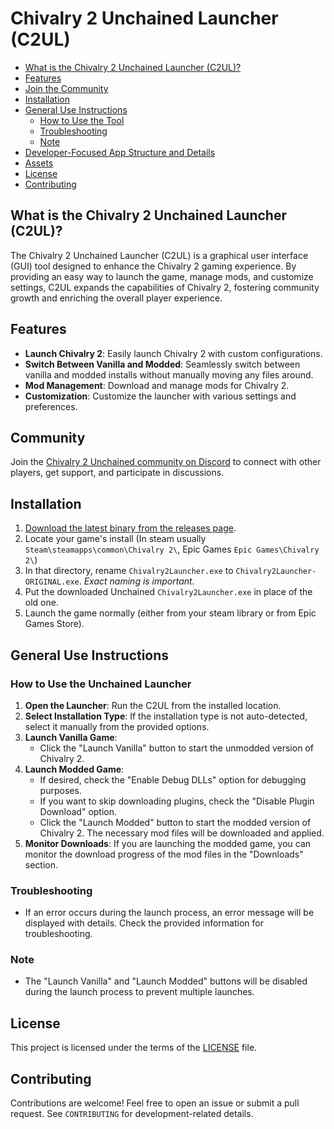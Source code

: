 # Chivalry 2 Unchained Launcher (C2UL)

- [What is the Chivalry 2 Unchained Launcher (C2UL)?](#what-is-the-chivalry-2-unchained-launcher-c2ul)
- [Features](#features)
- [Join the Community](#community)
- [Installation](#installation)
- [General Use Instructions](#general-use-instructions)
  - [How to Use the Tool](#how-to-use-the-unchained-launcher)
  - [Troubleshooting](#troubleshooting)
  - [Note](#note)
- [Developer-Focused App Structure and Details](#developer-focused-app-structure-and-details)
- [Assets](#assets)
- [License](#license)
- [Contributing](#contributing)

## What is the Chivalry 2 Unchained Launcher (C2UL)?

The Chivalry 2 Unchained Launcher (C2UL) is a graphical user interface (GUI) tool designed to enhance the Chivalry 2 gaming experience. By providing an easy way to launch the game, manage mods, and customize settings, C2UL expands the capabilities of Chivalry 2, fostering community growth and enriching the overall player experience.

## Features

- **Launch Chivalry 2**: Easily launch Chivalry 2 with custom configurations.
- **Switch Between Vanilla and Modded**: Seamlessly switch between vanilla and modded installs without manually moving any files around.
- **Mod Management**: Download and manage mods for Chivalry 2.
- **Customization**: Customize the launcher with various settings and preferences.

## Community

Join the [Chivalry 2 Unchained community on Discord](https://discord.gg/chiv2unchained) to connect with other players, get support, and participate in discussions.

## Installation

1. [Download the latest binary from the releases page](https://github.com/Chiv2-Community/C2GUILauncher/releases).
2. Locate your game's install (In steam usually `Steam\steamapps\common\Chivalry 2\`, Epic Games `Epic Games\Chivalry 2\`)
3. In that directory, rename `Chivalry2Launcher.exe` to `Chivalry2Launcher-ORIGINAL.exe`. _Exact naming is important._
4. Put the downloaded Unchained `Chivalry2Launcher.exe` in place of the old one.
5. Launch the game normally (either from your steam library or from Epic Games Store).

## General Use Instructions

### How to Use the Unchained Launcher

1. **Open the Launcher**: Run the C2UL from the installed location.
2. **Select Installation Type**: If the installation type is not auto-detected, select it manually from the provided options.
3. **Launch Vanilla Game**:
   - Click the "Launch Vanilla" button to start the unmodded version of Chivalry 2.
4. **Launch Modded Game**:
   - If desired, check the "Enable Debug DLLs" option for debugging purposes.
   - If you want to skip downloading plugins, check the "Disable Plugin Download" option.
   - Click the "Launch Modded" button to start the modded version of Chivalry 2. The necessary mod files will be downloaded and applied.
5. **Monitor Downloads**: If you are launching the modded game, you can monitor the download progress of the mod files in the "Downloads" section.

### Troubleshooting

- If an error occurs during the launch process, an error message will be displayed with details. Check the provided information for troubleshooting.

### Note

- The "Launch Vanilla" and "Launch Modded" buttons will be disabled during the launch process to prevent multiple launches.

## License

This project is licensed under the terms of the [LICENSE](LICENSE) file.

## Contributing

Contributions are welcome! Feel free to open an issue or submit a pull request. See `CONTRIBUTING` for development-related details.
